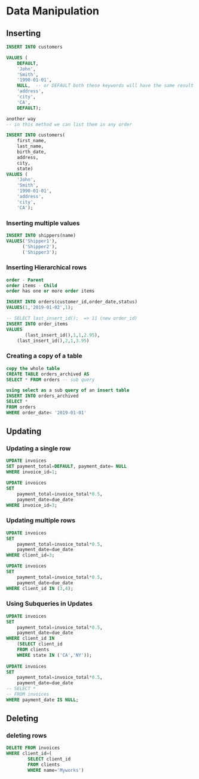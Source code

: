 # Data Manipulation

## Inserting

```sql
INSERT INTO customers

VALUES (
	DEFAULT,
    'John',
    'Smith',
    '1990-01-01',
    NULL,  -- or DEFAULT both these keywords will have the same result
    'address',
    'city',
    'CA',
    DEFAULT);

another way
-- in this method we can list them in any order

INSERT INTO customers(
	first_name,
    last_name,
    birth_date,
    address,
    city,
    state)
VALUES (
    'John',
    'Smith',
    '1990-01-01',
    'address',
    'city',
    'CA');
``` 
### Inserting multiple values 
```sql
INSERT INTO shippers(name)
VALUES('Shipper1'),
	  ('Shipper2'),
      ('Shipper3');
```

### Inserting Hierarchical rows 
```sql
order - Parent
order items - Child
order has one or more order items

INSERT INTO orders(customer_id,order_date,status)
VALUES(1,'2019-01-02',1);

-- SELECT last_insert_id();  => 11 (new order_id)
INSERT INTO order_items
VALUES
	   (last_insert_id(),1,1,2.95),
    (last_insert_id(),2,1,3.95)
```

### Creating a copy of a table 
```sql
copy the whole table
CREATE TABLE orders_archived AS 
SELECT * FROM orders -- sub query

using select as a sub query of an insert table
INSERT INTO orders_archived
SELECT *
FROM orders
WHERE order_date< '2019-01-01'
```

## Updating

### Updating a single row 
```sql
UPDATE invoices
SET payment_total=DEFAULT, payment_date= NULL
WHERE invoice_id=1;

UPDATE invoices
SET 
	payment_total=invoice_total*0.5,
    payment_date=due_date
WHERE invoice_id=3;
```
### Updating multiple rows
```sql
UPDATE invoices
SET 
	payment_total=invoice_total*0.5,
    payment_date=due_date
WHERE client_id=3;

UPDATE invoices
SET 
	payment_total=invoice_total*0.5,
    payment_date=due_date
WHERE client_id IN (3,4);
```

### Using Subqueries in Updates
```sql
UPDATE invoices
SET 	
	payment_total=invoice_total*0.5,
    payment_date=due_date
WHERE client_id IN
	(SELECT client_id
    FROM clients
    WHERE state IN ('CA','NY'));
    
UPDATE invoices
SET 	
	payment_total=invoice_total*0.5,
    payment_date=due_date
-- SELECT *
-- FROM invoices
WHERE payment_date IS NULL;
```

## Deleting

### deleting rows
```sql
DELETE FROM invoices
WHERE client_id=(
		SELECT client_id
        FROM clients
        WHERE name='Myworks')


